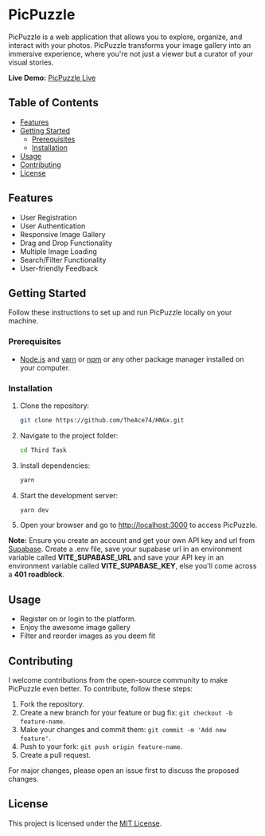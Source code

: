 # PicPuzzle

PicPuzzle is a web application that allows you to explore, organize, and interact with your photos. PicPuzzle transforms your image gallery into an immersive experience, where you&apos;re not just a viewer but a curator of your visual stories.

**Live Demo:** [PicPuzzle Live](https://hngxthirdtask.netlify.app/)

## Table of Contents

- [Features](#features)
- [Getting Started](#getting-started)
  - [Prerequisites](#prerequisites)
  - [Installation](#installation)
- [Usage](#usage)
- [Contributing](#contributing)
- [License](#license)

## Features

- User Registration
- User Authentication
- Responsive Image Gallery
- Drag and Drop Functionality
- Multiple Image Loading
- Search/Filter Functionality
- User-friendly Feedback

## Getting Started

Follow these instructions to set up and run PicPuzzle locally on your machine.

### Prerequisites

- [Node.js](https://nodejs.org/) and [yarn](https://yarnpkg.com/) or [npm](https://www.npmjs.com/) or any other package manager installed on your computer.

### Installation

1. Clone the repository:

   ```bash
   git clone https://github.com/TheAce74/HNGx.git
   ```

2. Navigate to the project folder:

   ```bash
   cd Third Task
   ```

3. Install dependencies:

   ```bash
   yarn
   ```

4. Start the development server:

   ```bash
   yarn dev
   ```

5. Open your browser and go to [http://localhost:3000](http://localhost:3000) to access PicPuzzle.

**Note:** Ensure you create an account and get your own API key and url from [Supabase](https://supabase.com/). Create a .env file, save your supabase url in an environment variable called **VITE_SUPABASE_URL** and save your API key in an environment variable called **VITE_SUPABASE_KEY**, else you'll come across a **401 roadblock**.

## Usage

- Register on or login to the platform.
- Enjoy the awesome image gallery
- Filter and reorder images as you deem fit

## Contributing

I welcome contributions from the open-source community to make PicPuzzle even better. To contribute, follow these steps:

1. Fork the repository.
2. Create a new branch for your feature or bug fix: `git checkout -b feature-name`.
3. Make your changes and commit them: `git commit -m 'Add new feature'`.
4. Push to your fork: `git push origin feature-name`.
5. Create a pull request.

For major changes, please open an issue first to discuss the proposed changes.

## License

This project is licensed under the [MIT License](./LICENSE.md).
